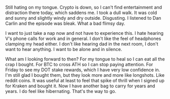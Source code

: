 Still hating on my tongue. Crypto is down, so I can't find entertainment and distraction there today, which saddens me. I took a dull walk. It was cold and sunny and slightly windy and dry outside. Disgusting. I listened to Dan Carlin and the episode was bleak. What a bad flimsy day.

I want to just take a nap now and not have to experience this. I hate hearing V's phone calls for work and in general. I don't like the feel of headphones clamping my head either. I don't like hearing dad in the next room, I don't want to hear anything. I want to be alone and in silence.

What am I looking forward to then? For my tongue to heal so I can eat all the crap I bought. For BTC to cross ATH so I can stop paying attention. For Friday to see my DOT stake rewards, which I have very low confidence in. I'm still glad I bought them, but they look more and more like longshots. Like reddit coins. It was useful at least to feel that spike of thrill when I signed up for Kraken and bought it. Now I have another bag to carry for years and years. I do feel like hibernating. That's the way to go.
